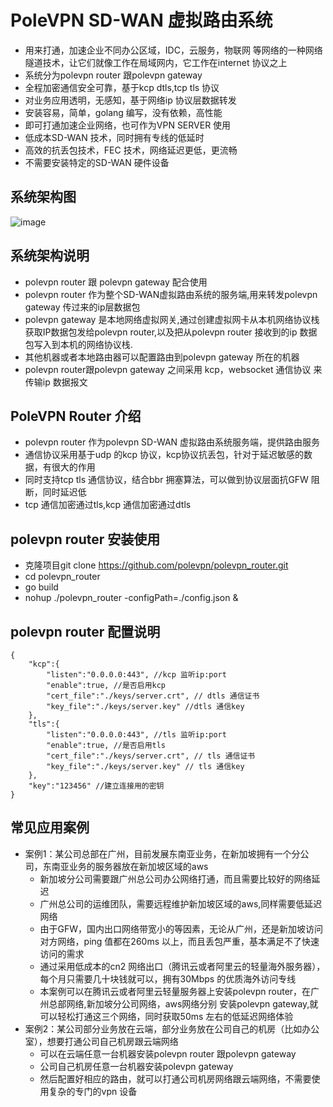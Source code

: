 # PoleVPN SD-WAN 虚拟路由系统
* 用来打通，加速企业不同办公区域，IDC，云服务，物联网 等网络的一种网络隧道技术，让它们就像工作在局域网内，它工作在internet 协议之上
* 系统分为polevpn router 跟polevpn gateway
* 全程加密通信安全可靠，基于kcp dtls,tcp tls 协议
* 对业务应用透明，无感知，基于网络ip 协议层数据转发
* 安装容易，简单，golang 编写，没有依赖，高性能
* 即可打通加速企业网络，也可作为VPN SERVER 使用
* 低成本SD-WAN 技术，同时拥有专线的低延时
* 高效的抗丢包技术，FEC 技术，网络延迟更低，更流畅
* 不需要安装特定的SD-WAN 硬件设备

## 系统架构图

![image](https://raw.githubusercontent.com/polevpn/polevpn_router/main/architecture.png)

## 系统架构说明
* polevpn router 跟 polevpn gateway 配合使用
* polevpn router 作为整个SD-WAN虚拟路由系统的服务端,用来转发polevpn gateway 传过来的ip层数据包
* polevpn gateway 是本地网络虚拟网关,通过创建虚拟网卡从本机网络协议栈获取IP数据包发给polevpn router,以及把从polevpn router 接收到的ip 数据包写入到本机的网络协议栈.
* 其他机器或者本地路由器可以配置路由到polevpn gateway 所在的机器
* polevpn router跟polevpn gateway 之间采用 kcp，websocket 通信协议 来传输ip 数据报文

## PoleVPN Router 介绍
* polevpn router 作为polevpn SD-WAN 虚拟路由系统服务端，提供路由服务
* 通信协议采用基于udp 的kcp 协议，kcp协议抗丢包，针对于延迟敏感的数据，有很大的作用
* 同时支持tcp tls 通信协议，结合bbr 拥塞算法，可以做到协议层面抗GFW 阻断，同时延迟低
* tcp 通信加密通过tls,kcp 通信加密通过dtls


## polevpn router 安装使用
* 克隆项目git clone https://github.com/polevpn/polevpn_router.git
* cd polevpn_router
* go build
* nohup ./polevpn_router -configPath=./config.json &

## polevpn router 配置说明
```
{
    "kcp":{
        "listen":"0.0.0.0:443", //kcp 监听ip:port
        "enable":true, //是否启用kcp 
        "cert_file":"./keys/server.crt", // dtls 通信证书
        "key_file":"./keys/server.key" //dtls 通信key
    },
    "tls":{
        "listen":"0.0.0.0:443", //tls 监听ip:port
        "enable":true, //是否启用tls
        "cert_file":"./keys/server.crt", // tls 通信证书
        "key_file":"./keys/server.key" // tls 通信key
    },
    "key":"123456" //建立连接用的密钥
}
```
## 常见应用案例
- 案例1：某公司总部在广州，目前发展东南亚业务，在新加坡拥有一个分公司，东南亚业务的服务器放在新加坡区域的aws
    -  新加坡分公司需要跟广州总公司办公网络打通，而且需要比较好的网络延迟
    -  广州总公司的运维团队，需要远程维护新加坡区域的aws,同样需要低延迟网络
    -  由于GFW，国内出口网络带宽小的等因素，无论从广州，还是新加坡访问对方网络，ping 值都在260ms 以上，而且丢包严重，基本满足不了快速访问的需求
    -  通过采用低成本的cn2 网络出口（腾讯云或者阿里云的轻量海外服务器），每个月只需要几十块钱就可以，拥有30Mbps 的优质海外访问专线
    -  本案例可以在腾讯云或者阿里云轻量服务器上安装polevpn router，在广州总部网络,新加坡分公司网络，aws网络分别 安装polevpn gateway,就可以轻松打通这三个网络，同时获取50ms 左右的低延迟网络体验
- 案例2：某公司部分业务放在云端，部分业务放在公司自己的机房（比如办公室），想要打通公司自己机房跟云端网络
    - 可以在云端任意一台机器安装polevpn router 跟polevpn gateway 
    - 公司自己机房任意一台机器安装polevpn gateway 
    - 然后配置好相应的路由，就可以打通公司机房网络跟云端网络，不需要使用复杂的专门的vpn 设备
  
